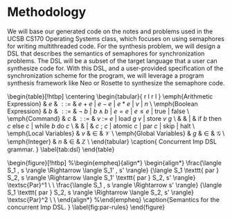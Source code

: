 # Methodology

We will base our generated code on the notes and problems used in the UCSB CS170 Operating Systems class, which focuses on using semaphores for writing multithreaded code.     For the synthesis problem, we will design a DSL that describes the semantics of semaphores for synchronization problems. The DSL will be a subset of the target language that a user can synthesize code for.  With this DSL, and a user-provided specification of the synchronization scheme for the program, we will leverage a program synthesis framework like Neo or Rosette to synthesize the semaphore code.

\begin{table}[!htbp]
\centering
\begin{tabular}{ r l r l }
\emph{Arithmetic Expression} & $e$ & $::=$ & $e + e$ 
                                         $|$ $e - e$ 
                                         $|$ $e * e$ 
                                         $|$ $v$ 
                                         $|$ $n$ \\
\emph{Boolean Expression} & $b$ & $::=$ & $\neg$ $b$ 
                                      $|$ $b \wedge b$ 
                                      $|$ $e = e$ 
                                      $|$ $e \leq e$ 
                                      $|$ true 
                                      $|$ false \\
\emph{Command} & $c$ & $::=$ & $v$ $:=$ $e$ 
                             $|$   load $g$ $v$
                             $|$   store $v$ $g$ \\ 
               &     &       $|$ & if $b$ then $c$ else $c$
                             $|$   while $b$ do $c$ \\
               &     &       $|$ & $c$ ; $c$
                             $|$   atomic $c$
                             $|$   par $c$
                             $|$   skip 
                             $|$   halt 
                               \\
\emph{Local Variables} & $v$ & $\in$ & $\mathcal{V}$ \\
\emph{Global Variables} & $g$ & $\in$ & $\mathcal{G}$ \\
\emph{Integer} & $n$ & $\in$ & $\mathbb{Z}$ \\
\end{tabular}
\caption{
Concurrent Imp DSL grammar. 
}
\label{tab:dsl}
\end{table}

\begin{figure}[!htbp]
%\begin{empheq}{align*}
\begin{align*}
\frac{\langle S_1 , s \rangle \Rightarrow \langle S_1' , s' \rangle}
	 {\langle S_1 \texttt{ par } S_2, s \rangle \Rightarrow \langle S_1' \texttt{ par } S_2, s' \rangle}
	 \textsc{Par}^1 
\\
\\
\frac{\langle S_1 , s \rangle \Rightarrow s' \rangle}
     {\langle S_1 \texttt{ par } S_2, s \rangle \Rightarrow \langle S_2, s' \rangle}  
	 \textsc{Par}^2
\\
\\
\end{align*}
%\end{empheq}
\caption{Semantics for the concurrent Imp DSL.
}
\label{fig:par-rules}
\end{figure}
